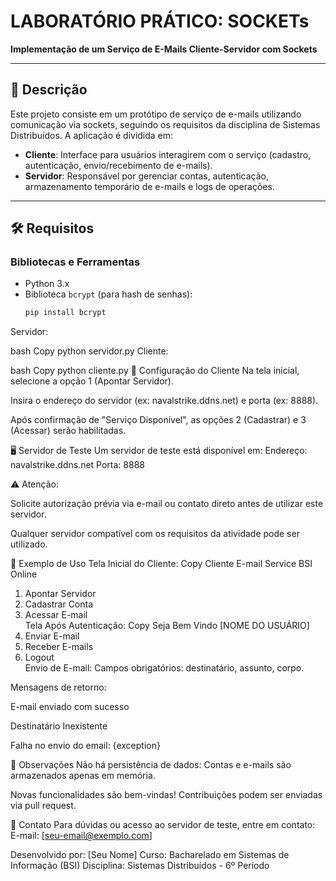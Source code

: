 # LABORATÓRIO PRÁTICO: SOCKETs  
**Implementação de um Serviço de E-Mails Cliente-Servidor com Sockets**  

---

## 📝 Descrição  
Este projeto consiste em um protótipo de serviço de e-mails utilizando comunicação via sockets, seguindo os requisitos da disciplina de Sistemas Distribuídos. A aplicação é dividida em:  
- **Cliente**: Interface para usuários interagirem com o serviço (cadastro, autenticação, envio/recebimento de e-mails).  
- **Servidor**: Responsável por gerenciar contas, autenticação, armazenamento temporário de e-mails e logs de operações.  

---

## 🛠️ Requisitos  
### Bibliotecas e Ferramentas  
- Python 3.x  
- Biblioteca `bcrypt` (para hash de senhas):  
  ```bash
  pip install bcrypt
Servidor:

bash
Copy
python servidor.py
Cliente:

bash
Copy
python cliente.py
🔧 Configuração do Cliente
Na tela inicial, selecione a opção 1 (Apontar Servidor).

Insira o endereço do servidor (ex: navalstrike.ddns.net) e porta (ex: 8888).

Após confirmação de "Serviço Disponível", as opções 2 (Cadastrar) e 3 (Acessar) serão habilitadas.

🖥️ Servidor de Teste
Um servidor de teste está disponível em:
Endereço: navalstrike.ddns.net
Porta: 8888

⚠️ Atenção:

Solicite autorização prévia via e-mail ou contato direto antes de utilizar este servidor.

Qualquer servidor compatível com os requisitos da atividade pode ser utilizado.

🧩 Exemplo de Uso
Tela Inicial do Cliente:
Copy
Cliente E-mail Service BSI Online  
1) Apontar Servidor  
2) Cadastrar Conta  
3) Acessar E-mail  
Tela Após Autenticação:
Copy
Seja Bem Vindo [NOME DO USUÁRIO]  
4) Enviar E-mail  
5) Receber E-mails  
6) Logout  
Envio de E-mail:
Campos obrigatórios: destinatário, assunto, corpo.

Mensagens de retorno:

E-mail enviado com sucesso

Destinatário Inexistente

Falha no envio do email: {exception}

📌 Observações
Não há persistência de dados: Contas e e-mails são armazenados apenas em memória.

Novas funcionalidades são bem-vindas! Contribuições podem ser enviadas via pull request.

📧 Contato
Para dúvidas ou acesso ao servidor de teste, entre em contato:
E-mail: [seu-email@exemplo.com]

Desenvolvido por: [Seu Nome]
Curso: Bacharelado em Sistemas de Informação (BSI)
Disciplina: Sistemas Distribuídos - 6º Período